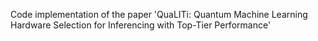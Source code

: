 Code implementation of the paper 'QuaLITi: Quantum Machine Learning Hardware Selection for Inferencing with Top-Tier Performance'
